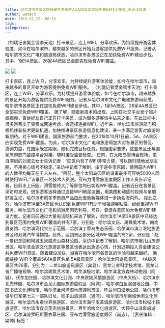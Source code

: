 ```yaml
---
title: 哈尔滨市各景区提升硬件方便游人5A4A景区实现免费WIFI全覆盖_黑龙江频道
author: wetech
date: 2019-02-22- 08:13
tags: 
categories: 
---
```

（刘瑞记者樊金钢李天池）打卡景区，连上WIFI，分享欢乐。为持续提升游客体验度，如今在哈尔滨市，越来越多的景区开始为游客提供免费WIFI服务。记者从哈尔滨市文化广电和旅游局获悉，哈尔滨市各景区正在加快免费WIFI建设步伐。其中，1家5A景区、26家4A景区已全部实现免费WIFI覆盖。
<!-- more -->
                
<img align="center" border="0" src="http://p3.ifengimg.com/fck/2019_08/3591683986bec13_w1005_h567.jpg" />
                
<img align="center" border="0" src="http://p2.ifengimg.com/a/2016/0810/204c433878d5cf9size1_w16_h16.png" />
            
打卡景区，连上WIFI，分享欢乐。为持续提升游客体验度，如今在哈尔滨市，越来越多的景区开始为游客提供免费WIFI服务。
（刘瑞记者樊金钢李天池）打卡景区，连上WIFI，分享欢乐。为持续提升游客体验度，如今在哈尔滨市，越来越多的景区开始为游客提供免费WIFI服务。记者从哈尔滨市文化广电和旅游局获悉，哈尔滨市各景区正在加快免费WIFI建设步伐。其中，1家5A景区、26家4A景区已全部实现免费WIFI覆盖。
据了解，随着新技术的出现，上网在社交平台发个照片或视频，告诉好友自己正在打卡美景，成为很多游客信手拈来之事。在此过程中，很多游客出于资费或网速考虑，会选择连接WIFI。近年来，哈尔滨市旅游部门积极抓住新技术更新机遇，加快推进景区旅游信息化建设，进一步满足游客对旅游的新期待。对于WIFI建设，国家旅游部门要求，在2018年10月1日前，5A、4A景区应实现免费WIFI覆盖。为此，哈尔滨市文化广电和旅游局加大对各景区的督促、协调力度，在国家既定期限，顺利完成目标任务。根据国家要求，这些景区还与国家旅游部门监控平台对接，随时接受监督检查。
日前，在太阳岛雪博会现场，来自深圳的刘淑云女士告诉记者：“园区内有了WIFI非常方便，可以随时随地发朋友圈，不用担心信号不稳定。”采访中记者了解到，由于是冬季原因，使用园内WIFI的人数平均每天在千人左右。“目前，整个太阳岛园区的设备最多可容纳5000人同时使用WIFI。”该景区一名技术人员说。亚布力滑雪旅游度假区工作人员告诉记者，目前水上乐园、滑雪接待大厅等部位均已实现WIFI覆盖。记者近日在各景区采访时发现，很多游客选择通过连接WIFI刷朋友圈，用美图和动感的视频与亲朋好友互动，哈尔滨市的冬季旅游产品由此借助新媒体进一步扬名海内外。
除此之外，哈尔滨市1A至3A景区也认识到免费WIFI有助于增强游客粘性，纷纷重视WIFI服务。哈尔滨市文化广电和旅游局因势利导，号召、督促各景区加大免费WIFI建设力度。记者日前通过大量电话随机采访了解到，哈尔滨市1A至3A景区中已经达到景区范围内免费WIFI覆盖的共有7家，分别是：哈尔滨文庙、禹舜美术馆、南岗展览馆、哈尔滨现代农业示范园、哈尔滨丁香岛生态乐园、哈尔滨市滨江湿地旅游景区和双城汽车博物馆。此外，达到景区部分区域WIFI覆盖的有2家，分别是：赵一曼纪念园和阿城玉泉威虎山森林公园。采访中记者了解到，哈尔滨市帽儿山旅游景区、哈尔滨金源文化旅游区等景区也表达出急迫心情，计划近期投入资金建设公共免费WIFI景区。随着建设加快，游客在哈尔滨市各景区的体验将越来越好。
新闻链接
WIFI全覆盖5A4A景区名单
5A级风景区：哈尔滨太阳岛风景区。
4A级风景区共26家，分别为：二龙山旅游风景区（宾县）、黑龙江省科学技术馆、黑龙江省广播电视塔、哈尔滨建筑艺术馆、哈尔滨极地馆、哈尔滨北方森林动物园（阿城）、伏尔加庄园、哈尔滨文化公园、中央欧陆风情旅游区（中央大街）、哈尔滨东北虎林园、哈尔滨市金龙山国际旅游度假区（阿城）、哈尔滨白鱼泡湿地公园、中国书法文化博物馆、哈尔滨金河湾湿地旅游风景区、呼兰河口湿地公园、哈尔滨市侵华日军第七三一部队旧址、铧子山旅游区（通河）、哈尔滨市华南城休闲文化旅游区、哈尔滨市永泰世界旅游区、哈尔滨市海宁皮革城旅游区、哈尔滨市松松小镇旅游区、哈尔滨市宾县英杰旅游景区、百年哈啤文化旅游区、大顶子山温泉旅游区、哈尔滨普罗旺斯薰衣草庄园、亚布力滑雪旅游度假区（尚志）。
[责任编辑：梁帅]
标签：
 
             
